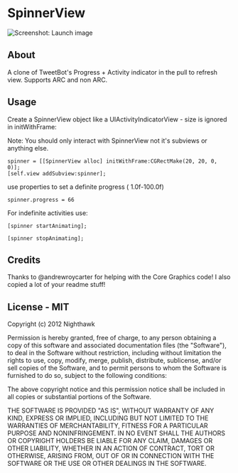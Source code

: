 SpinnerView
===========

![Screenshot: Launch image](https://github.com/burtlo/SpinnerView/raw/master/screenshot.png)

About
-----

A clone of TweetBot's Progress + Activity indicator in the pull to refresh view.
Supports ARC and non ARC.

Usage
-----

Create a SpinnerView object like a UIActivityIndicatorView - size is ignored in initWithFrame:

Note: You should only interact with SpinnerView not it's subviews or anything else.

```
spinner = [[SpinnerView alloc] initWithFrame:CGRectMake(20, 20, 0, 0)];
[self.view addSubview:spinner];
```

use properties to set a definite progress ( 1.0f-100.0f)

```
spinner.progress = 66
```
	
For indefinite activities use:

```
[spinner startAnimating];

[spinner stopAnimating];
```	


Credits
-------

Thanks to @andrewroycarter for helping with the Core Graphics code!
I also copied a lot of your readme stuff!


License - MIT
-------------

Copyright (c) 2012 Nighthawk

Permission is hereby granted, free of charge, to any person obtaining a copy of this software and associated documentation files (the "Software"), to deal in the Software without restriction, including without limitation the rights to use, copy, modify, merge, publish, distribute, sublicense, and/or sell copies of the Software, and to permit persons to whom the Software is furnished to do so, subject to the following conditions:

The above copyright notice and this permission notice shall be included in all copies or substantial portions of the Software.

THE SOFTWARE IS PROVIDED "AS IS", WITHOUT WARRANTY OF ANY KIND, EXPRESS OR IMPLIED, INCLUDING BUT NOT LIMITED TO THE WARRANTIES OF MERCHANTABILITY, FITNESS FOR A PARTICULAR PURPOSE AND NONINFRINGEMENT. IN NO EVENT SHALL THE AUTHORS OR COPYRIGHT HOLDERS BE LIABLE FOR ANY CLAIM, DAMAGES OR OTHER LIABILITY, WHETHER IN AN ACTION OF CONTRACT, TORT OR OTHERWISE, ARISING FROM, OUT OF OR IN CONNECTION WITH THE SOFTWARE OR THE USE OR OTHER DEALINGS IN THE SOFTWARE.